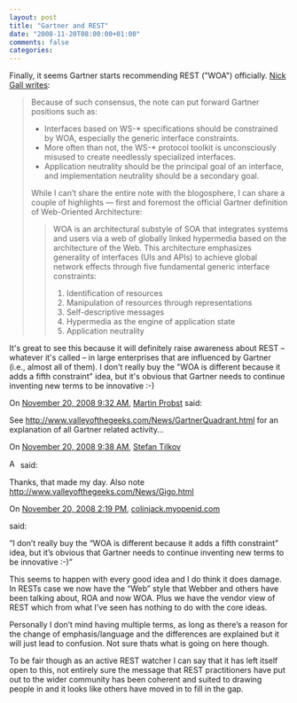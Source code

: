 ```yaml
---
layout: post
title: "Gartner and REST"
date: "2008-11-20T08:00:00+01:00"
comments: false
categories: 
---
```


<p>Finally, it seems Gartner starts recommending REST ("WOA") officially. <a href="http://blogs.gartner.com/nick_gall/2008/11/19/woa-putting-the-web-back-in-web-services/">Nick Gall writes</a>:</p>

<blockquote>
<p>Because of such consensus, the note can put forward Gartner positions such as:</p>
<ul>
<li>Interfaces based on WS-* specifications should be constrained by WOA, especially the generic interface constraints.</li>
<li>More often than not, the WS-* protocol toolkit is unconsciously misused to create needlessly specialized interfaces.</li>
<li>Application neutrality should be the principal goal of an interface, and implementation neutrality should be a secondary goal.</li>
</ul>
<p>While I can&#8217;t share the entire note with the blogosphere, I can share a couple of highlights &#8212; first and foremost the official Gartner definition of Web-Oriented Architecture:</p>
<blockquote><p>WOA is an architectural substyle of SOA that integrates systems and users via a web of globally linked hypermedia based on the architecture of the Web. This architecture emphasizes generality of interfaces (UIs and APIs) to achieve global network effects through five fundamental generic interface constraints:</p>
<ol>
<li>Identification of resources </li>
<li>Manipulation of resources through representations </li>
<li>Self-descriptive messages </li>
<li>Hypermedia as the engine of application state </li>
<li>Application neutrality</li>
</ol>
</blockquote>

<p></p>

<p /></blockquote>


<p>It's great to see this because it will definitely raise awareness about REST – whatever it's called – in large enterprises that are influenced by Gartner (i.e., almost all of them). I don't really buy the "WOA is different because it adds a fifth constraint" idea, but it's obvious that Gartner needs to continue inventing new terms to be innovative :-)</p>

<section class="comments">



<div class="comment" id="comment-1851">
On <a href="#comment-1851" title="Permalink to this comment">November 20, 2008  9:32 AM</a>, <a href="http://www.martin-probst.com" title="http://www.martin-probst.com" rel="nofollow">Martin Probst</a>
said:
<p>See <a href="http://www.valleyofthegeeks.com/News/GartnerQuadrant.html" rel="nofollow">http://www.valleyofthegeeks.com/News/GartnerQuadrant.html</a> for an explanation of all Gartner related activity&#8230;</p>


<div class="comment" id="comment-1852">
On <a href="#comment-1852" title="Permalink to this comment">November 20, 2008  9:38 AM</a>, <a href="/blog/st/">Stefan Tilkov</a>

<a href="/blog/st/" class="commenter-profile"><img src="/mt4/mt-static/images/comment/mt_logo.png" height="16" alt="Author Profile Page" width="16" /></a>
said:
<p>Thanks, that made my day. Also note <a href="http://www.valleyofthegeeks.com/News/Gigo.html">http://www.valleyofthegeeks.com/News/Gigo.html</a></p>


<div class="comment" id="comment-1853">
On <a href="#comment-1853" title="Permalink to this comment">November 20, 2008  2:19 PM</a>, <a href="http://colinjack.lostechies.com" title="http://colinjack.lostechies.com" rel="nofollow">colinjack.myopenid.com</a>

<a href="http://colinjack.lostechies.com" class="commenter-profile"></a>
said:
<p>&#8220;I don&#8217;t really buy the &#8220;WOA is different because it adds a fifth constraint&#8221; idea, but it&#8217;s obvious that Gartner needs to continue inventing new terms to be innovative :-)&#8221;</p>

<p>This seems to happen with every good idea and I do think it does damage. In RESTs case we now have the &#8220;Web&#8221; style that Webber and others have been talking about, ROA and now WOA. Plus we have the vendor view of REST which from what I&#8217;ve seen has nothing to do with the core ideas.</p>

<p>Personally I don&#8217;t mind having multiple terms, as long as there&#8217;s a reason for the change of emphasis/language and the differences are explained but it will just lead to confusion. Not sure thats what is going on here though.</p>

<p>To be fair though as an active REST watcher I can say that it has left itself open to this, not entirely sure the message that REST practitioners have put out to the wider community has been coherent and suited to drawing people in and it looks like others have moved in to fill in the gap.</p>


</section>

